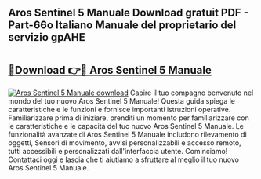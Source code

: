 ## Aros Sentinel 5 Manuale Download gratuit PDF - Part-66o Italiano Manuale del proprietario del servizio gpAHE

# <h2><a href="http://dfeo5u.blite.top/?on=Aros+Sentinel+5+Manuale">🔗Download 👉🔴 Aros Sentinel 5 Manuale</a></h2>

[![Aros Sentinel 5 Manuale download](https://i.imgur.com/lujVjoI.png)](http://dfeo5u.blite.top/?on=Aros+Sentinel+5+Manuale)
Capire il tuo compagno benvenuto nel mondo del tuo nuovo Aros Sentinel 5 Manuale! Questa guida spiega le caratteristiche e le funzioni e fornisce importanti istruzioni operative. Familiarizzare prima di iniziare, prenditi un momento per familiarizzare con le caratteristiche e le capacità del tuo nuovo Aros Sentinel 5 Manuale. Le funzionalità avanzate di Aros Sentinel 5 Manuale includono rilevamento di oggetti, Sensori di movimento, avvisi personalizzabili e accesso remoto, tutti accessibili e personalizzati dall'interfaccia utente. Cominciamo! Contattaci oggi e lascia che ti aiutiamo a sfruttare al meglio il tuo nuovo Aros Sentinel 5 Manuale.
